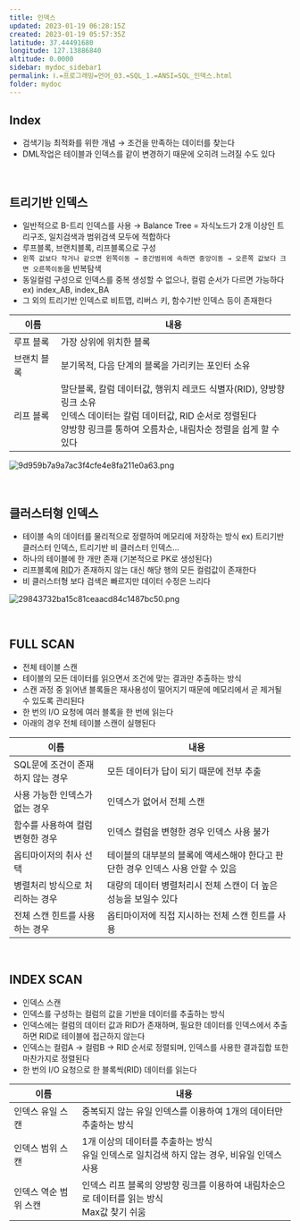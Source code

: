 ```yaml
---
title: 인덱스
updated: 2023-01-19 06:28:15Z
created: 2023-01-19 05:57:35Z
latitude: 37.44491680
longitude: 127.13886840
altitude: 0.0000
sidebar: mydoc_sidebar1
permalink: Ⅰ.=프로그래밍=언어_03.=SQL_1.=ANSI=SQL_인덱스.html
folder: mydoc
---
```


## Index
- 검색기능 최적화를 위한 개념
  → 조건을 만족하는 데이터를 찾는다
- DML작업은 테이블과 인덱스를 같이 변경하기 때문에 오히려 느려질 수도 있다
<br>

## 트리기반 인덱스
- 일반적으로 B-트리 인덱스를 사용
  → Balance Tree = 자식노드가 2개 이상인 트리구조, 일치검색과 범위검색 모두에 적합하다
- 루프블록, 브랜치블록, 리프블록으로 구성
- `왼쪽 값보다 작거나 같으면 왼쪽이동 → 중간범위에 속하면 중앙이동 → 오른쪽 값보다 크면 오른쪽이동`을 반복탐색
- 동일컬럼 구성으로 인덱스를 중복 생성할 수 없으나, 컬럼 순서가 다르면 가능하다
  ex) index_AB, index_BA
- 그 외의 트리기반 인덱스로 비트맵, 리버스 키, 함수기반  인덱스 등이 존재한다

|이름|내용|
|--|--|
|루프 블록|가장 상위에 위치한 블록|
|브랜치 블록|분기목적, 다음 단계의 블록을 가리키는 포인터 소유|
|리프 블록|말단블록, 칼럼 데이터값, 행위치 레코드 식별자(RID), 양방향 링크 소유<br>인덱스 데이터는 칼럼 데이터값, RID 순서로 정렬된다<br>양방향 링크를 통하여 오름차순, 내림차순 정렬을 쉽게 할 수 있다|

![9d959b7a9a7ac3f4cfe4e8fa211e0a63.png](../../../resources/9d959b7a9a7ac3f4cfe4e8fa211e0a63.png)

<br>

## 클러스터형 인덱스
- 테이블 속의 데이터를 물리적으로 정렬하여 메모리에 저장하는 방식
  ex) 트리기반 클러스터 인덱스, 트리기반 비 클러스터 인덱스...
- 하나의 테이블에 한 개만 존재 (기본적으로 PK로 생성된다)
- 리프블록에 <abbr title="행 아이디">RID</abbr>가 존재하지 않는 대신 해당 행의 모든 컬럼값이 존재한다
- 비 클러스터형 보다 검색은 빠르지만 데이터 수정은 느리다

![29843732ba15c81ceaacd84c1487bc50.png](../../../resources/29843732ba15c81ceaacd84c1487bc50.png)

<br>

## FULL SCAN
- 전체 테이블 스캔
- 테이블의 모든 데이터를 읽으면서 조건에 맞는 결과만 추출하는 방식
- 스캔 과정 중 읽어낸 블록들은 재사용성이 떨어지기 때문에 메모리에서 곧 제거될 수 있도록 관리된다
- 한 번의 I/O 요청에 여러 블록을 한 번에 읽는다
- 아래의 경우 전체 테이블 스캔이 실행된다

|이름|내용|
|--|--|
|SQL문에 조건이 존재하지 않는 경우|모든 데이터가 답이 되기 때문에 전부 추출|
|사용 가능한 인덱스가 없는 경우|인덱스가 없어서 전체 스캔|
|함수를 사용하여 컬럼 변형한 경우|인덱스 컬럼을 변형한 경우 인덱스 사용 불가|
|옵티마이저의 취사 선택|테이블의 대부분의 블록에 액세스해야 한다고 판단한 경우 인덱스 사용 안할 수 있음|
|병렬처리 방식으로 처리하는 경우|대량의 데이터 병렬처리시 전체 스캔이 더 높은 성능을 보일수 있다|
|전체 스캔 힌트를 사용하는 경우|옵티마이저에 직접 지시하는 전체 스캔 힌트를 사용|

<br>

## INDEX SCAN
- 인덱스 스캔
- 인덱스를 구성하는 컬럼의 값을 기반을 데이터를 추출하는 방식
- 인덱스에는 컬럼의 데이터 값과 RID가 존재하며, 필요한 데이터를 인덱스에서 추출하면 RID로 테이블에 접근하지 않는다
- 인덱스는 컬럼A → 컬럼B → RID 순서로 정렬되며, 인덱스를 사용한 결과집합 또한 마찬가지로 정렬된다
- 한 번의 I/O 요청으로 한 블록씩(RID) 데이터를 읽는다

|이름|내용|
|--|--|
|인덱스 유일 스캔|중복되지 않는 유일 인덱스를 이용하여 1개의 데이터만 추출하는 방식|
|인덱스 범위 스캔|1개 이상의 데이터를 추출하는 방식<br>유일 인덱스로 일치검색 하지 않는 경우, 비유일 인덱스 사용|
|인덱스 역순 범위 스캔|인덱스 리프 블록의 양방향 링크를 이용하여 내림차순으로 데이터를 읽는 방식<br>Max값 찾기 쉬움|
